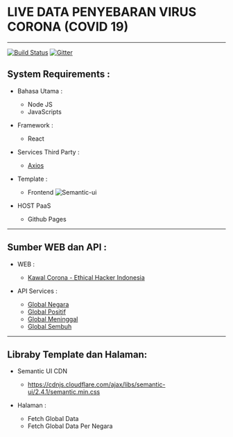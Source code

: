 # LIVE DATA PENYEBARAN VIRUS CORONA (COVID 19)
----------------------------------------------------------------------------------

[![Build Status](https://travis-ci.com/Ekhel/kawal-corona.svg?branch=master)](https://travis-ci.com/Ekhel/kawal-corona)
[![Gitter](https://badges.gitter.im/jayapura_dev/react.svg)](https://gitter.im/jayapura_dev/react?utm_source=badge&utm_medium=badge&utm_campaign=pr-badge)

## System Requirements :
* Bahasa Utama :
  - Node JS
  - JavaScripts

* Framework :
  - React

* Services Third Party :
  - [Axios](https://github.com/axios/axios)

* Template :
  - Frontend ![Semantic-ui](https://semantic-ui.com)

* HOST PaaS
  - Github Pages

------------------------------------------------------------------------

## Sumber WEB dan API :

* WEB :
  - [Kawal Corona - Ethical Hacker Indonesia](https://kawalcorona.com)

* API Services :
  - [Global Negara](https://api.kawalcorona.com/)
  - [Global Positif](https://api.kawalcorona.com/positif)
  - [Global Meninggal](https://api.kawalcorona.com/meniggal)
  - [Global Sembuh](https://api.kawalcorona.com/sembuh)

-------------------------------------------------------------------------

## Libraby Template dan Halaman:
* Semantic UI CDN
  - https://cdnjs.cloudflare.com/ajax/libs/semantic-ui/2.4.1/semantic.min.css

* Halaman :
  - Fetch Global Data
  - Fetch Global Data Per Negara



